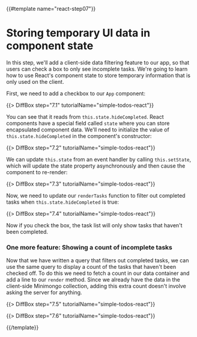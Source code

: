 {{#template name="react-step07"}}

# Storing temporary UI data in component state

In this step, we'll add a client-side data filtering feature to our app, so that users can check a box to only see incomplete tasks. We're going to learn how to use React's component state to store temporary information that is only used on the client.

First, we need to add a checkbox to our `App` component:

{{> DiffBox step="7.1" tutorialName="simple-todos-react"}}

You can see that it reads from `this.state.hideCompleted`. React components have a special field called `state` where you can store encapsulated component data. We'll need to initialize the value of `this.state.hideCompleted` in the component's constructor:

{{> DiffBox step="7.2" tutorialName="simple-todos-react"}}

We can update `this.state` from an event handler by calling `this.setState`, which will update the state property asynchronously and then cause the component to re-render:

{{> DiffBox step="7.3" tutorialName="simple-todos-react"}}

Now, we need to update our `renderTasks` function to filter out completed tasks when `this.state.hideCompleted` is true:

{{> DiffBox step="7.4" tutorialName="simple-todos-react"}}

Now if you check the box, the task list will only show tasks that haven't been completed.

### One more feature: Showing a count of incomplete tasks

Now that we have written a query that filters out completed tasks, we can use the same query to display a count of the tasks that haven't been checked off. To do this we need to fetch a count in our data container and add a line to our `render` method. Since we already have the data in the client-side Minimongo collection, adding this extra count doesn't involve asking the server for anything.

{{> DiffBox step="7.5" tutorialName="simple-todos-react"}}

{{> DiffBox step="7.6" tutorialName="simple-todos-react"}}

{{/template}}
